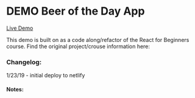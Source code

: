 # DEMO Beer of the Day App

[Live Demo](https://beer-of-the-day.netlify.com/)

This demo is built on as a code along/refactor of the React for Beginners course.
Find the original project/crouse information here: []()

### Changelog:
1/23/19 - initial deploy to netlify


#### Notes:

